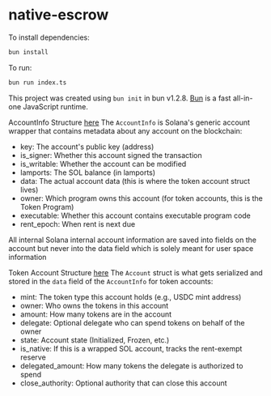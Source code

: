 # native-escrow

To install dependencies:

```bash
bun install
```

To run:

```bash
bun run index.ts
```

This project was created using `bun init` in bun v1.2.8. [Bun](https://bun.sh) is a fast all-in-one JavaScript runtime.

AccountInfo Structure [here](https://docs.rs/solana-program/1.5.0/solana_program/account_info/struct.AccountInfo.html#structfield.data)
The `AccountInfo` is Solana's generic account wrapper that contains metadata about any account on the blockchain:

- key: The account's public key (address)
- is_signer: Whether this account signed the transaction
- is_writable: Whether the account can be modified
- lamports: The SOL balance (in lamports)
- data: The actual account data (this is where the token account struct lives)
- owner: Which program owns this account (for token accounts, this is the Token Program)
- executable: Whether this account contains executable program code
- rent_epoch: When rent is next due

All internal Solana internal account information are saved into fields on the account but never into the data field which is solely meant for user space information

Token Account Structure [here](https://github.com/solana-labs/solana-program-library/blob/80e29ef6b9a081d457849a2ca42db50d7da0e37e/token/program/src/state.rs#L86)
The `Account` struct is what gets serialized and stored in the `data` field of the `AccountInfo` for token accounts:

- mint: The token type this account holds (e.g., USDC mint address)
- owner: Who owns the tokens in this account
- amount: How many tokens are in the account
- delegate: Optional delegate who can spend tokens on behalf of the owner
- state: Account state (Initialized, Frozen, etc.)
- is_native: If this is a wrapped SOL account, tracks the rent-exempt reserve
- delegated_amount: How many tokens the delegate is authorized to spend
- close_authority: Optional authority that can close this account
